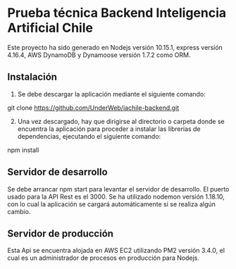 # Prueba técnica Backend Inteligencia Artificial Chile

Este proyecto ha sido generado en Nodejs versión 10.15.1, express versión 4.16.4, AWS DynamoDB y Dynamoose versión 1.7.2 como ORM.

## Instalación

1. Se debe descargar la aplicación mediante el siguiente comando:

git clone https://github.com/UnderWeb/iachile-backend.git

2. Una vez descargado, hay que dirigirse al directorio o carpeta donde se encuentra la aplicación para proceder a instalar las librerías de dependencias, ejecutando el siguiente comando:

npm install

## Servidor de desarrollo

Se debe arrancar npm start para levantar el servidor de desarrollo. El puerto usado para la API Rest es el 3000. Se ha utilizado nodemon versión 1.18.10, con lo cual la aplicación se cargará automáticamente si se realiza algún cambio.

## Servidor de producción

Esta Api se encuentra alojada en AWS EC2 utilizando PM2 versión 3.4.0, el cual es un administrador de procesos en producción para Nodejs.